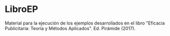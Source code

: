 # LibroEP
Material para la ejecución de los ejemplos desarrollados en el libro "Eficacia Publicitaria: Teoría y Métodos Aplicados". Ed. Pirámide (2017).
